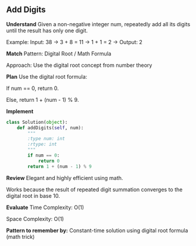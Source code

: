 ## Add Digits
**Understand**
Given a non-negative integer num, repeatedly add all its digits until the result has only one digit.

Example:
Input: 38 → 3 + 8 = 11 → 1 + 1 = 2 → Output: 2

**Match**
Pattern: Digital Root / Math Formula

Approach: Use the digital root concept from number theory

**Plan**
Use the digital root formula:

If num == 0, return 0.

Else, return 1 + (num - 1) % 9.

**Implement**
```python
class Solution(object):
    def addDigits(self, num):
        """
        :type num: int
        :rtype: int
        """
        if num == 0:
            return 0
        return 1 + (num - 1) % 9
```

**Review**
Elegant and highly efficient using math.

Works because the result of repeated digit summation converges to the digital root in base 10.

**Evaluate**
Time Complexity: O(1)

Space Complexity: O(1)

**Pattern to remember by:**
Constant-time solution using digital root formula (math trick)
